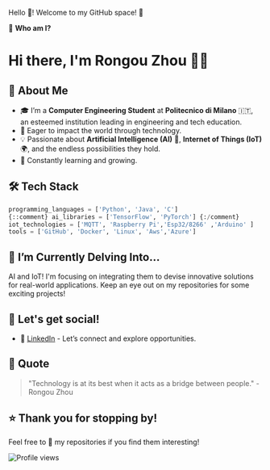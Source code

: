 Hello 👋! Welcome to my GitHub space! 🚀

👤 **Who am I?**


# Hi there, I'm Rongou Zhou 👋🚀

## 🤵 About Me
- 🎓 I’m a **Computer Engineering Student** at **Politecnico di Milano** 🇮🇹, an esteemed institution leading in engineering and tech education.
- 🌌 Eager to impact the world through technology.
- 💡 Passionate about **Artificial Intelligence (AI)** 🤖, **Internet of Things (IoT)** 🌍, and the endless possibilities they hold.
- 🌱 Constantly learning and growing.

## 🛠️ Tech Stack
```python
programming_languages = ['Python', 'Java', 'C']
{::comment} ai_libraries = ['TensorFlow', 'PyTorch'] {:/comment}
iot_technologies = ['MQTT', 'Raspberry Pi','Esp32/8266' ,'Arduino' ]
tools = ['GitHub', 'Docker', 'Linux', 'Aws','Azure']
```

## 🔭 I’m Currently Delving Into...
AI and IoT! I'm focusing on integrating them to devise innovative solutions for real-world applications. Keep an eye out on my repositories for some exciting projects!

## 💬 Let's get social!
- 💼 [LinkedIn](https://www.linkedin.com/in/rongou-zhou/) - Let’s connect and explore opportunities.

## 📣 Quote
> "Technology is at its best when it acts as a bridge between people." - Rongou Zhou

## ⭐ Thank you for stopping by!
Feel free to 🌟 my repositories if you find them interesting!

![Profile views](https://clicktoconnect.dev/[danizhou])
```

